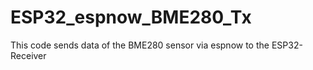 # ESP32_espnow_BME280_Tx
This code sends data of the BME280 sensor via espnow to the ESP32-Receiver
